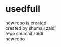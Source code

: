 # usedfull
new repo  is created
<br>
created by shumail zaidi 
<br>
repo
shumail zaidi <br>
new repo
